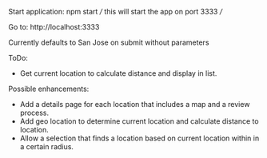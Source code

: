 Start application:
npm start */* this will start the app on port 3333 */*

Go to: http://localhost:3333

Currently defaults to San Jose on submit without parameters

ToDo:
-   Get current location to calculate distance and display in list.

Possible enhancements:
-   Add a details page for each location that includes a map and a review process.
-   Add geo location to determine current location and calculate distance to location.
-   Allow a selection that finds a location based on current location within in a certain radius.
